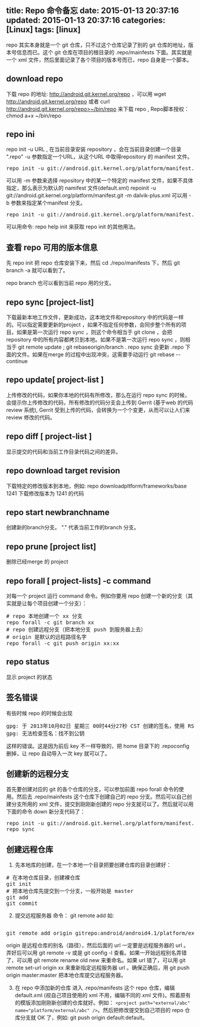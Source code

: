 title: Repo 命令备忘
date: 2015-01-13 20:37:16
updated: 2015-01-13 20:37:16
categories: [Linux]
tags: [linux]
---

repo 其实本身就是一个 git 仓库，只不过这个仓库记录了别的 git 仓库的地址，版本号信息而已。这个 git 仓库在项目的根目录的 .repo/mainfests 下面。其实就是一个 xml 文件，然后里面记录了各个项目的版本号而已，repo 自身是一个脚本。

## download repo
 下载 repo 的地址: http://android.git.kernel.org/repo ，可以用 wget http://android.git.kernel.org/repo 或者 curl http://android.git.kernel.org/repo>~/bin/repo  来下载 repo , Repo脚本授权：chmod a+x ~/bin/repo

## repo ini
repo init -u URL ,  在当前目录安装 repository ，会在当前目录创建一个目录 ".repo"  -u 参数指定一个URL，从这个URL 中取得repository 的 manifest 文件。

<pre>
repo init -u git://android.git.kernel.org/platform/manifest.git
</pre>

可以用 -m 参数来选择 repository 中的某一个特定的 manifest 文件，如果不具体指定，那么表示为默认的 namifest 文件(default.xml)    repoinit -u git://android.git.kernel.org/platform/manifest.git -m dalvik-plus.xml 可以用 -b 参数来指定某个manifest 分支。

<pre>
repo init -u git://android.git.kernel.org/platform/manifest.git -b release-1.0
</pre>

可以用命令: repo help init 来获取 repo init 的其他用法。

## 查看 repo 可用的版本信息
先 repo init 把 repo 仓库安装下来，然后 cd ./repo/manifests 下，然后 git branch -a 就可以看到了。

repo branch 也可以看到当前 repo 用的分支。

## repo sync [project-list]
下载最新本地工作文件，更新成功，这本地文件和repository 中的代码是一样的。可以指定需要更新的project ，如果不指定任何参数，会同步整个所有的项目。如果是第一次运行 repo sync ，则这个命令相当于 git clone ，会把 repository 中的所有内容都拷贝到本地。如果不是第一次运行 repo sync ，则相当于 git remote update ;  git rebaseorigin/branch .  repo sync 会更新 .repo 下面的文件。如果在merge 的过程中出现冲突，这需要手动运行  git  rebase --continue

## repo update[ project-list ]
上传修改的代码，如果你本地的代码有所修改，那么在运行 repo sync 的时候，会提示你上传修改的代码，所有修改的代码分支会上传到 Gerrit (基于web 的代码review 系统), Gerrit 受到上传的代码，会转换为一个个变更，从而可以让人们来review 修改的代码。

## repo diff [ project-list ]
显示提交的代码和当前工作目录代码之间的差异。

## repo download  target revision
下载特定的修改版本到本地，例如:  repo downloadpltform/frameworks/base 1241 下载修改版本为 1241 的代码

## repo start newbranchname
创建新的branch分支。 "." 代表当前工作的branch 分支。

##  repo prune [project list]
删除已经merge 的 project

## repo forall [ project-lists] -c command
对每一个 project 运行 command 命令。例如你要用 repo 创建一个新的分支（其实就是让每个项目创建一个分支）： 

<pre>
# repo 本地创建一个 xx 分支
repo forall -c git branch xx
# repo 创建远程分支（把本地分支 push 到服务器上去）
# origin 是默认的远程路径名字
repo forall -c git push origin xx:xx
</pre>

## repo status
显示 project 的状态

## 签名错误
有些时候 repo 的时候会出现

<pre>
gpg: 于 2013年10月02日 星期三 00时44分27秒 CST 创建的签名，使用 RSA，钥匙号 692B382C
gpg: 无法检查签名：找不到公钥
</pre>

这样的错误。这是因为前后 key 不一样导致的，把 home 目录下的 .repoconfig 删掉，让 repo 自动导入一次 key 就可以了。

## 创建新的远程分支
首先要创建对应的 git 的各个仓库的分支，可以参加前面 repo forall 命令的使用。然后去 .repo/mainfests 这个仓库下创建自己的 repo 分支。然后可以自己创建分支所用的 xml 文件，提交到刚刚新创建的 repo 分支就可以了。然后就可以用下面的命令 down 新分支代码了：

<pre>
repo init -u git://android.git.kernel.org/platform/manifest.git -b my-branch -m my-branch.xml
repo sync
</pre>

## 创建远程仓库
1. 先本地库的创建，在一个本地一个目录把要创建仓库的目录创建好：
<pre>
# 在本地仓库目录，创建裸仓库
git init
# 把本地仓库先提交到一个分支，一般开始是 master
git add
git commit
</pre>

2. 提交远程服务器
命令： git remote add <name> <url>
如:
<pre> 
git remote add origin gitrepo:android/android4.1/platform/external/abc.git
</pre>
origin 是远程仓库的别名（路径），然后后面的 url 一定要是远程服务器的 url 。弄好后可以用 git remote -v 或是 git config -l 查看。如果一开始远程别名弄错了，可以用 git remote rename old new 来重命名。如果 url 错了，可以用 git remote set-url origin xx 来重新指定远程服务器 url 。确保正确后，用 git push origin master:master 把本地仓库提交远程服务器。

3. 在 repo 中添加新的仓库
进入 .repo/manifests 这个 repo 仓库，编辑 default.xml (视自己项目使用的 xml 不用，编辑不同的 xml 文件)。照着原有的模版添加刚刚新创建的仓库就好。例如： `<project path="external/abc" name="platform/external/abc" />`。然后把修改提交到自己项目的 repo 仓库分支就 OK 了，例如: git push origin default:default。

